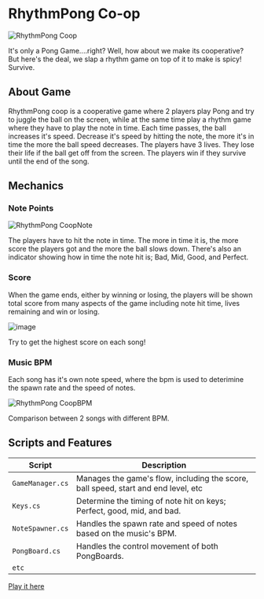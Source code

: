 # RhythmPong Co-op

![RhythmPong Coop](https://github.com/user-attachments/assets/11b0ba30-00ae-4ee8-83a1-e2d2cec07c11)

It's only a Pong Game....right?
Well, how about we make its cooperative? But here's the deal, we slap a rhythm game on top of it to make is spicy!
Survive.

## About Game
RhythmPong coop is a cooperative game where 2 players play Pong and try to juggle the ball on the screen, while at the same time play a rhythm game where they have to play the note in time.
Each time passes, the ball increases it's speed. Decrease it's speed by hitting the note, the more it's in time the more the ball speed decreases. The players have 3 lives. They lose their life if the ball
get off from the screen. The players win if they survive until the end of the song.

## Mechanics

### Note Points

![RhythmPong CoopNote](https://github.com/user-attachments/assets/d6dd252a-83ca-4f3c-887c-341ca67d8eff)

The players have to hit the note in time. The more in time it is, the more score the players got and the more the ball slows down. There's also an indicator showing how in time the note hit is;
Bad, Mid, Good, and Perfect.

### Score
When the game ends, either by winning or losing, the players will be shown total score from many aspects of the game including note hit time, lives remaining and win or losing.

![image](https://github.com/user-attachments/assets/c9747ee4-c56f-4661-8c44-e1ccb1352eb0)

Try to get the highest score on each song!

### Music BPM
Each song has it's own note speed, where the bpm is used to deterimine the spawn rate and the speed of notes.

![RhythmPong CoopBPM](https://github.com/user-attachments/assets/7606ea2e-9ff7-4431-b035-1b19c7fb4cd6)

Comparison between 2 songs with different BPM.

## Scripts and Features

| Script | Description |
| --- | --- |
| `GameManager.cs` | Manages the game's flow, including the score, ball speed, start and end level, etc |
| `Keys.cs` | Determine the timing of note hit on keys; Perfect, good, mid, and bad. |
| `NoteSpawner.cs` | Handles the spawn rate and speed of notes based on the music's BPM. |
| `PongBoard.cs` | Handles the control movement of both PongBoards. |
| `etc` | |

<a href="https://jeje8.itch.io/rhythmpong-coop">Play it here</a>



